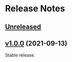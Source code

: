 # Release Notes

## [Unreleased]


## [v1.0.0] (2021-09-13)

Stable release.


[Unreleased]: https://github.com/Kerigard/laravel-mix-token/compare/v1.0.0...master
[v1.0.0]: https://github.com/Kerigard/laravel-mix-token/compare/310347047074dc78e9fb2dbf497261748af62baa...v1.0.0
